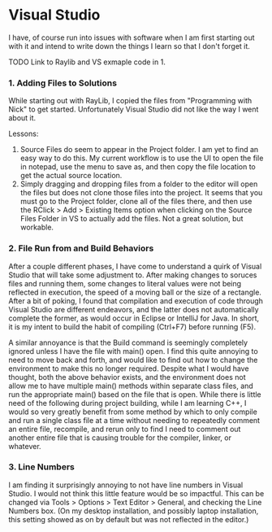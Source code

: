 # Visual Studio

I have, of course run into issues with software when I am first starting out with it and intend to write down the things I learn so that I don't forget it.

TODO Link to Raylib and VS exmaple code in 1.

### **1. Adding Files to Solutions**

While starting out with RayLib, I copied the files from "Programming with Nick" to get started. Unfortunately Visual Studio did not like the way I went about it.

Lessons:
1. Source Files do seem to appear in the Project folder. I am yet to find an easy way to do this. My current workflow is to use the UI to open the file in notepad, use the menu to save as, and then copy the file location to get the actual source location.
2. Simply dragging and dropping files from a folder to the editor will open the files but does not clone those files into the project. It seems that you must go to the Project folder, clone all of the files there, and then use the RClick > Add > Existing Items option when clicking on the Source Files Folder in VS to actually add the files. Not a great solution, but workable.

### **2. File Run from and Build Behaviors**

After a couple different phases, I have come to understand a quirk of Visual Studio that will take some adjustment to. After making changes to soruces files and running them, some changes to literal values were not being reflected in execution, the speed of a moving ball or the size of a rectangle. After a bit of poking, I found that compilation and execution of code through Visual Studio are different endeavors, and the latter does not automatically complete the former, as would occur in Eclipse or IntelliJ for Java. In short, it is my intent to build the habit of compiling (Ctrl+F7) before running (F5).

A similar annoyance is that the Build command is seemingly completely ignored unless I have the file with main() open. I find this quite annoying to need to move back and forth, and would like to find out how to change the environment to make this no longer required.
Despite what I would have thought, both the above behavior exists, and the environment does not allow me to have multiple main() methods within separate class files, and run the appropriate main() based on the file that is open. While there is little need of the following during project building, while I am learning C++, I would so very greatly benefit from some method by which to only compile and run a single class file at a time without needing to repeatedly comment an entire file, recompile, and rerun only to find I need to comment out another entire file that is causing trouble for the compiler, linker, or whatever.



### **3. Line Numbers**

I am finding it surprisingly annoying to not have line numbers in Visual Studio. I would not think this little feature would be so impactful. This can be changed via Tools > Options > Text Editor > General, and checking the Line Numbers box. (On my desktop installation, and possibly laptop installation, this setting showed as on by default but was not reflected in the editor.)